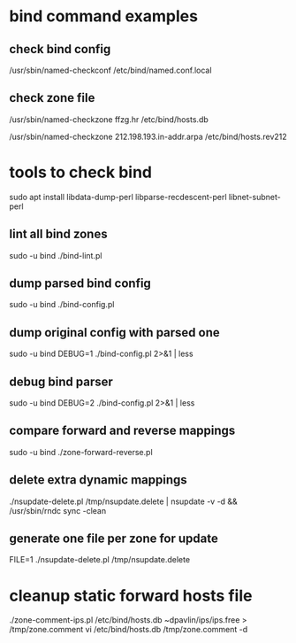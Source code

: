 # bind command examples

## check bind config

/usr/sbin/named-checkconf /etc/bind/named.conf.local

## check zone file

/usr/sbin/named-checkzone ffzg.hr /etc/bind/hosts.db

/usr/sbin/named-checkzone 212.198.193.in-addr.arpa /etc/bind/hosts.rev212


# tools to check bind

sudo apt install libdata-dump-perl libparse-recdescent-perl libnet-subnet-perl

## lint all bind zones

sudo -u bind ./bind-lint.pl

## dump parsed bind config

sudo -u bind ./bind-config.pl

## dump original config with parsed one

sudo -u bind DEBUG=1 ./bind-config.pl 2>&1 | less

## debug bind parser

sudo -u bind DEBUG=2 ./bind-config.pl 2>&1 | less

## compare forward and reverse mappings

sudo -u bind ./zone-forward-reverse.pl

## delete extra dynamic mappings

./nsupdate-delete.pl /tmp/nsupdate.delete | nsupdate -v -d && /usr/sbin/rndc sync -clean

## generate one file per zone for update

FILE=1 ./nsupdate-delete.pl /tmp/nsupdate.delete


# cleanup static forward hosts file

./zone-comment-ips.pl /etc/bind/hosts.db ~dpavlin/ips/ips.free > /tmp/zone.comment
vi /etc/bind/hosts.db /tmp/zone.comment -d

